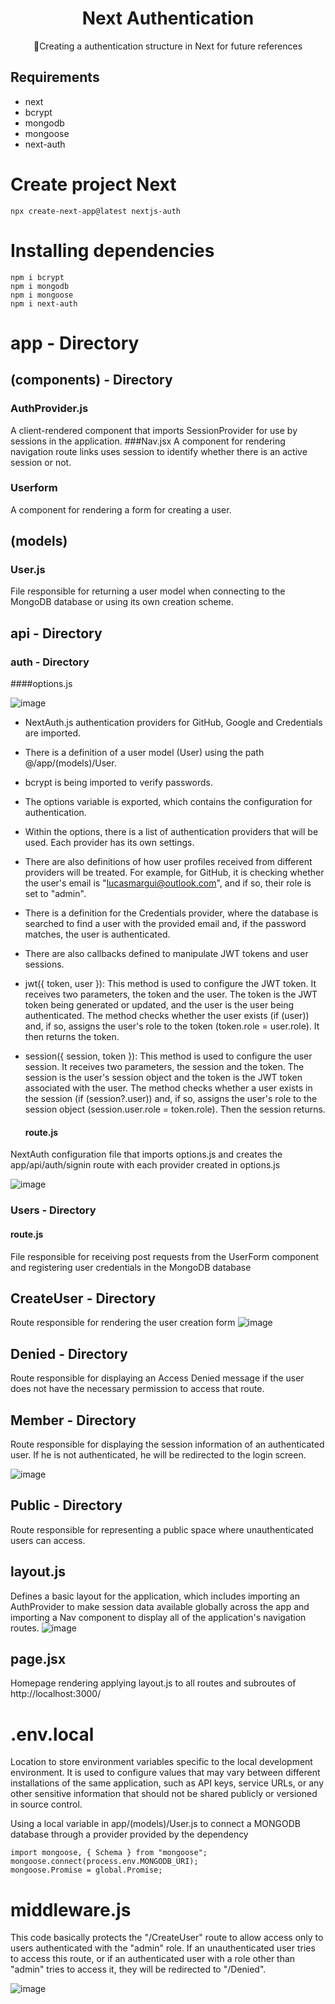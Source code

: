 <H1 align="center">Next Authentication </H1>
<p align="center">🚀Creating a authentication structure in Next for future references</p>


## Requirements
- next
- bcrypt
- mongodb
- mongoose
- next-auth

# Create project Next

```
npx create-next-app@latest nextjs-auth
```

# Installing dependencies
```
npm i bcrypt
npm i mongodb
npm i mongoose
npm i next-auth
```



# app - Directory
 ## (components) - Directory
 ### AuthProvider.js
 A client-rendered component that imports SessionProvider for use by sessions in the application.
 ###Nav.jsx
 A component for rendering navigation route links uses session to identify whether there is an active session or not.
 ### Userform
 A component for rendering a form for creating a user.
 ## (models)
 ### User.js
 File responsible for returning a user model when connecting to the MongoDB database or using its own creation scheme.
 ## api - Directory
 ### auth - Directory
 ####options.js

 ![image](https://github.com/lucasmargui/React_Estrutura_Auth/assets/157809964/978c28b0-9c81-4fc0-9b6d-69422268aa87)

- NextAuth.js authentication providers for GitHub, Google and Credentials are imported.
- There is a definition of a user model (User) using the path @/app/(models)/User.
- bcrypt is being imported to verify passwords.
- The options variable is exported, which contains the configuration for authentication.
- Within the options, there is a list of authentication providers that will be used. Each provider has its own settings.
- There are also definitions of how user profiles received from different providers will be treated. For example, for GitHub, it is checking whether the user's email is "lucasmargui@outlook.com", and if so, their role is set to "admin".
- There is a definition for the Credentials provider, where the database is searched to find a user with the provided email and, if the password matches, the user is authenticated.
- There are also callbacks defined to manipulate JWT tokens and user sessions.
- jwt({ token, user }): This method is used to configure the JWT token. It receives two parameters, the token and the user. The token is the JWT token being generated or updated, and the user is the user being authenticated. The method checks whether the user exists (if (user)) and, if so, assigns the user's role to the token (token.role = user.role). It then returns the token.
- session({ session, token }): This method is used to configure the user session. It receives two parameters, the session and the token. The session is the user's session object and the token is the JWT token associated with the user. The method checks whether a user exists in the session (if (session?.user)) and, if so, assigns the user's role to the session object (session.user.role = token.role). Then the session returns.

  #### route.js

 NextAuth configuration file that imports options.js and creates the app/api/auth/signin route with each provider created in options.js

 ![image](https://github.com/lucasmargui/React_Estrutura_Auth/assets/157809964/e4b47b81-20b3-4ade-a655-55d8e99e758f)


 ### Users - Directory

 #### route.js

 File responsible for receiving post requests from the UserForm component and registering user credentials in the MongoDB database


 ## CreateUser - Directory
 Route responsible for rendering the user creation form
 ![image](https://github.com/lucasmargui/React_Estrutura_Auth/assets/157809964/18c690bf-f538-4912-b89b-d3555647178e)

 ## Denied - Directory

 Route responsible for displaying an Access Denied message if the user does not have the necessary permission to access that route.

 ## Member - Directory

 Route responsible for displaying the session information of an authenticated user.
 If he is not authenticated, he will be redirected to the login screen.

 ![image](https://github.com/lucasmargui/React_Estrutura_Auth/assets/157809964/c239ae66-82d3-4102-9a2c-e4a3c17c6fba)

 ## Public - Directory
 Route responsible for representing a public space where unauthenticated users can access.

 ## layout.js
 Defines a basic layout for the application, which includes importing an AuthProvider to make session data available globally across the app and importing a Nav component to display all of the application's navigation routes.
 ![image](https://github.com/lucasmargui/React_Estrutura_Auth/assets/157809964/67286b52-4dbf-4752-a677-130437b26018)


 ## page.jsx
 Homepage rendering applying layout.js to all routes and subroutes of http://localhost:3000/

# .env.local

Location to store environment variables specific to the local development environment. It is used to configure values ​​that may vary between different installations of the same application, such as API keys, service URLs, or any other sensitive information that should not be shared publicly or versioned in source control.

Using a local variable in app/(models)/User.js to connect a MONGODB database through a provider provided by the dependency
```
import mongoose, { Schema } from "mongoose";
mongoose.connect(process.env.MONGODB_URI);
mongoose.Promise = global.Promise;
```


# middleware.js

This code basically protects the "/CreateUser" route to allow access only to users authenticated with the "admin" role. If an unauthenticated user tries to access this route, or if an authenticated user with a role other than "admin" tries to access it, they will be redirected to "/Denied".

![image](https://github.com/lucasmargui/React_Estrutura_Auth/assets/157809964/c8b5eaa6-a0ed-41d3-8f1a-ab4484fd736f)
  
 
